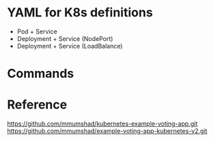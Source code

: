 # YAML for K8s definitions
- Pod + Service
- Deployment + Service (NodePort)
- Deployment + Service (LoadBalance)

# Commands


# Reference
https://github.com/mmumshad/kubernetes-example-voting-app.git
https://github.com/mmumshad/example-voting-app-kubernetes-v2.git

